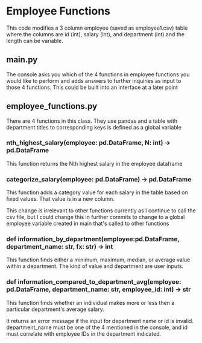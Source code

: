 # Employee Functions
This code modifies a 3 column employee (saved as employee1.csv) table where the columns are id (int), salary (int), and department (int) and the length can be variable.

## main.py
The console asks you which of the 4 functions in employee functions you would like to perform and adds answers to further inquiries as input to those 4 functions. This could be built into an interface at a later point

## employee_functions.py
There are 4 functions in this class. They use pandas and a table with department titles to corresponding keys is defined as a global variable

### nth_highest_salary(employee: pd.DataFrame, N: int) -> pd.DataFrame
This function returns the Nth highest salary in the employee dataframe

### categorize_salary(employee: pd.DataFrame) -> pd.DataFrame
This function adds a category value for each salary in the table based on fixed values. That value is in a new column. 

This change is irrelevant to other functions currently as I continue to call the csv file, but I could change this in further commits to change to a global employee variable created in main that's called to other functions

### def information_by_department(employee:pd.DataFrame, department_name: str, fx: str) -> int
This function finds either a minimum, maximum, median, or average value within a department. The kind of value and department are user inputs.


### def information_compared_to_department_avg(employee: pd.DataFrame, department_name: str, employee_id: int) -> str
This function finds whether an individual makes more or less then a particular department's average salary. 

It returns an error message if the input for department name or id is invalid. department_name must be one of the 4 mentioned in the console, and id must correlate with employee IDs in the department indicated.



